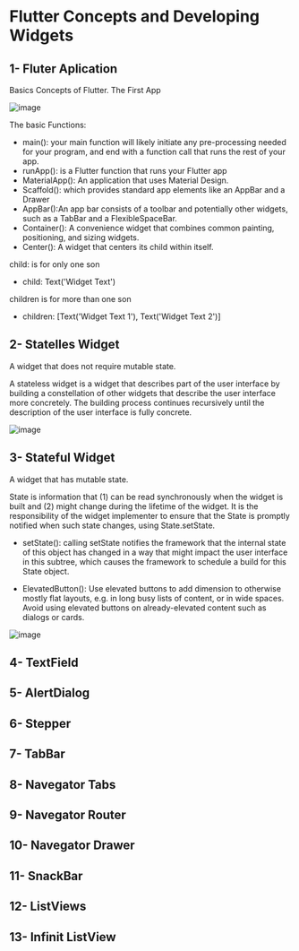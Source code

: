 # Flutter Concepts and Developing Widgets 


## 1- Fluter Aplication

Basics Concepts of Flutter. The First App

![image](https://user-images.githubusercontent.com/93054257/203457158-6180222b-3570-4c1f-a21c-f08338b6e375.png)

The basic Functions: 
- main(): your main function will likely initiate any pre-processing needed for your program, and end with a function call that runs the rest of your app. 
- runApp(): is a Flutter function that runs your Flutter app
- MaterialApp(): An application that uses Material Design.
- Scaffold(): which provides standard app elements like an AppBar and a Drawer
- AppBar():An app bar consists of a toolbar and potentially other widgets, such as a TabBar and a FlexibleSpaceBar.
- Container(): A convenience widget that combines common painting, positioning, and sizing widgets.
- Center(): A widget that centers its child within itself. 

child: is for only one son 
- child: Text('Widget Text')

children is for more than one son
- children: <Widget>[Text('Widget Text 1'), Text('Widget Text 2')]

## 2- Statelles Widget

A widget that does not require mutable state.

A stateless widget is a widget that describes part of the user interface by building a constellation of other widgets that describe the user interface more concretely. The building process continues recursively until the description of the user interface is fully concrete.

![image](https://user-images.githubusercontent.com/93054257/203851618-2a7c8ec1-32a4-428e-990f-aec8cf2636d1.png)


## 3- Stateful Widget

A widget that has mutable state.

State is information that (1) can be read synchronously when the widget is built and (2) might change during the lifetime of the widget. It is the responsibility of the widget implementer to ensure that the State is promptly notified when such state changes, using State.setState.

- setState(): calling setState notifies the framework that the internal state of this object has changed in a way that might impact the user interface in this subtree, which causes the framework to schedule a build for this State object.

- ElevatedButton(): Use elevated buttons to add dimension to otherwise mostly flat layouts, e.g. in long busy lists of content, or in wide spaces. Avoid using elevated buttons on already-elevated content such as dialogs or cards.

![image](https://user-images.githubusercontent.com/93054257/204063827-7f827161-2708-44cc-b041-cd0809650e3b.png)

## 4- TextField

## 5- AlertDialog

## 6- Stepper

## 7- TabBar

## 8- Navegator Tabs

## 9- Navegator Router

## 10- Navegator Drawer

## 11- SnackBar

## 12- ListViews 

## 13- Infinit ListView 
